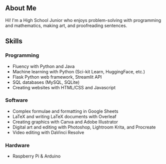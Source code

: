 ## About Me
Hi! I'm a High School Junior who enjoys problem-solving with programming and mathematics, making art, and proofreading sentences.

## Skills
### Programming
- Fluency with Python and Java
- Machine learning with Python (Sci-kit Learn, HuggingFace, etc.)
- Flask Python web framework, Streamlit API
- SQL databases (MySQL, SQLite)
- Creating websites with HTML/CSS and Javascript

### Software
- Complex formulae and formatting in Google Sheets
- LaTeX and writing LaTeX documents with Overleaf
- Creating graphics with Canva and Adobe Illustrator
- Digital art and editing with Photoshop, Lightroom Krita, and Procreate
- Video editing with DaVinci Resolve

### Hardware
- Raspberry Pi & Arduino
